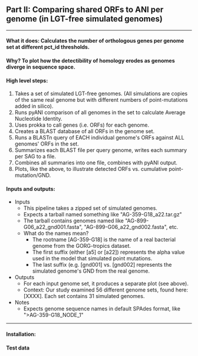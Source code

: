## Part II: Comparing shared ORFs to ANI per genome (in LGT-free simulated genomes)

---  
#### What it does: Calculates the number of orthologous genes per genome set at different pct_id thresholds.
#### Why? To plot how the detectibility of homology erodes as genomes diverge in sequence space.

#### High level steps:
1. Takes a set of simulated LGT-free genomes. (All simulations are copies of the same real genome but with different numbers of point-mutations added in silico).
2. Runs pyANI comparison of all genomes in the set to calculate Average Nucleotide Identity.
4. Uses prokka to call genes (i.e. ORFs) for each genome.
2. Creates a BLAST database of all ORFs in the genome set.
3. Runs a BLASTn query of EACH individual genome's ORFs against ALL genomes' ORFs in the set.
4. Summarizes each BLAST file per query genome, writes each summary per SAG to a file.
5. Combines all summaries into one file, combines with pyANI output.
6. Plots, like the above, to illustrate detected ORFs vs. cumulative point-mutation/GND.

#### Inputs and outputs:
* Inputs
  * This pipeline takes a zipped set of simulated genomes.
  * Expects a tarball named something like "AG-359-G18_a22.tar.gz"
  * The tarball contains genomes named like "AG-899-G06_a22_gnd001.fasta", "AG-899-G06_a22_gnd002.fasta", etc.
  * What do the names mean?
    * The rootname [AG-359-G18] is the name of a real bacterial genome from the GORG-tropics dataset.
    * The first suffix (either [a5] or [a22]) represents the alpha value used in the model that simulated point mutations.
    * The last suffix (e.g. [gnd001] vs. [gnd002]  represents the simulated genome's GND from the real genome.
* Outputs
  * For each input genome set, it produces a separate plot (see above).
  * Context: Our study examined 56 different genome sets, found here: [XXXX]. Each set contains 31 simulated genomes.
* Notes
  * Expects genome sequence names in default SPAdes format, like ">AG-359-G18_NODE_1"

---
#### Installation:



#### Test data
